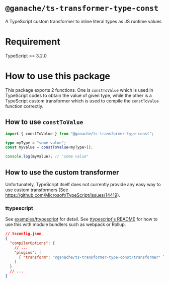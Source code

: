 # `@ganache/ts-transformer-type-const`

A TypeScript custom transformer to inline literal types as JS runtime values

# Requirement

TypeScript >= 3.2.0

# How to use this package

This package exports 2 functions.
One is `constToValue` which is used in TypeScript codes to obtain the value of given type, while the other is a TypeScript custom transformer which is used to compile the `constToValue` function correctly.

## How to use `constToValue`

```ts
import { constToValue } from "@ganache/ts-transformer-type-const";

type myType = "some value";
const myValue = constToValue<myType>();

console.log(myValue); // "some value"
```

## How to use the custom transformer

Unfortunately, TypeScript itself does not currently provide any easy way to use custom transformers (See https://github.com/Microsoft/TypeScript/issues/14419).

### ttypescript

See [examples/ttypescript](examples/ttypescript) for detail.
See [ttypescript's README](https://github.com/cevek/ttypescript/blob/master/README.md) for how to use this with module bundlers such as webpack or Rollup.

```json
// tsconfig.json
{
  "compilerOptions": {
    // ...
    "plugins": [
      { "transform": "@ganache/ts-transformer-type-const/transformer" }
    ]
  }
  // ...
}
```
